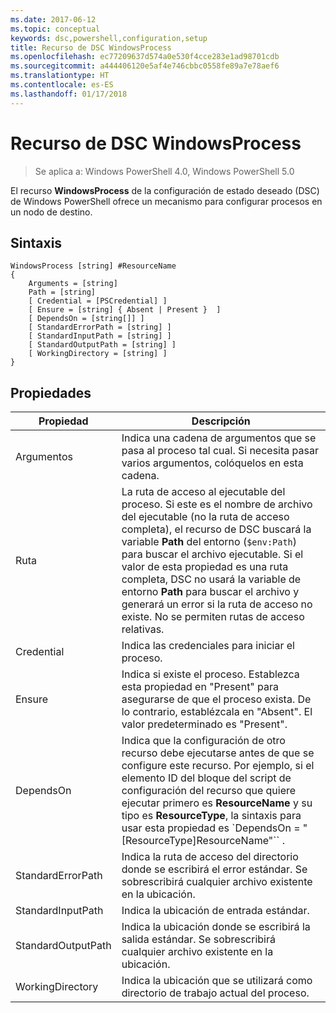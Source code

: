 ```yaml
---
ms.date: 2017-06-12
ms.topic: conceptual
keywords: dsc,powershell,configuration,setup
title: Recurso de DSC WindowsProcess
ms.openlocfilehash: ec77209637d574a0e530f4cce283e1ad98701cdb
ms.sourcegitcommit: a444406120e5af4e746cbbc0558fe89a7e78aef6
ms.translationtype: HT
ms.contentlocale: es-ES
ms.lasthandoff: 01/17/2018
---
```

# <a name="dsc-windowsprocess-resource"></a>Recurso de DSC WindowsProcess

> Se aplica a: Windows PowerShell 4.0, Windows PowerShell 5.0

El recurso **WindowsProcess** de la configuración de estado deseado (DSC) de Windows PowerShell ofrece un mecanismo para configurar procesos en un nodo de destino.

## <a name="syntax"></a>Sintaxis

```
WindowsProcess [string] #ResourceName
{
    Arguments = [string]
    Path = [string]
    [ Credential = [PSCredential] ]
    [ Ensure = [string] { Absent | Present }  ]
    [ DependsOn = [string[]] ]
    [ StandardErrorPath = [string] ]
    [ StandardInputPath = [string] ]
    [ StandardOutputPath = [string] ]
    [ WorkingDirectory = [string] ]
}
```

## <a name="properties"></a>Propiedades
|  Propiedad  |  Descripción   | 
|---|---| 
| Argumentos| Indica una cadena de argumentos que se pasa al proceso tal cual. Si necesita pasar varios argumentos, colóquelos en esta cadena.| 
| Ruta| La ruta de acceso al ejecutable del proceso. Si este es el nombre de archivo del ejecutable (no la ruta de acceso completa), el recurso de DSC buscará la variable **Path** del entorno (`$env:Path`) para buscar el archivo ejecutable. Si el valor de esta propiedad es una ruta completa, DSC no usará la variable de entorno **Path** para buscar el archivo y generará un error si la ruta de acceso no existe. No se permiten rutas de acceso relativas.| 
| Credential| Indica las credenciales para iniciar el proceso.| 
| Ensure| Indica si existe el proceso. Establezca esta propiedad en "Present" para asegurarse de que el proceso exista. De lo contrario, establézcala en "Absent". El valor predeterminado es "Present".| 
| DependsOn | Indica que la configuración de otro recurso debe ejecutarse antes de que se configure este recurso. Por ejemplo, si el elemento ID del bloque del script de configuración del recurso que quiere ejecutar primero es __ResourceName__ y su tipo es __ResourceType__, la sintaxis para usar esta propiedad es `DependsOn = "[ResourceType]ResourceName"`` .| 
| StandardErrorPath| Indica la ruta de acceso del directorio donde se escribirá el error estándar. Se sobrescribirá cualquier archivo existente en la ubicación.| 
| StandardInputPath| Indica la ubicación de entrada estándar.| 
| StandardOutputPath| Indica la ubicación donde se escribirá la salida estándar. Se sobrescribirá cualquier archivo existente en la ubicación.| 
| WorkingDirectory| Indica la ubicación que se utilizará como directorio de trabajo actual del proceso.| 

